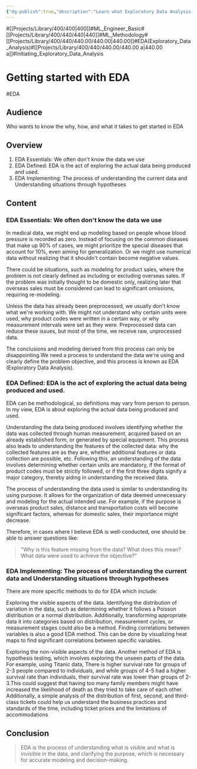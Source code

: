 ```yaml
---
{"dg-publish":true,"description":"Learn what Exploratory Data Analysis (EDA) is, understand its importance, and discover how to effectively conduct EDA..","permalink":"/projects/library/400/440/440-00/440-00-a/","dgPassFrontmatter":true,"noteIcon":"0","created":"2024-03-09T16:31:01.312+09:00","updated":"2024-06-20T03:04:38.338+09:00"}
---
```


#[[Projects/Library/400/400\|400]]#ML_Engineer_Basic#[[Projects/Library/400/440/440\|440]]#ML_Methodology#[[Projects/Library/400/440/440.00/440.00\|440.00]]#EDA(Exploratory_Data_Analysis)#[[Projects/Library/400/440/440.00/440.00 a\|440.00 a]]#Initiating_Exploratory_Data_Analysis
# Getting started with EDA
#EDA


## Audience
Who wants to know the why, how, and what it takes to get started in EDA


## Overview
1. EDA Essentials: We often don't know the data we use
2. EDA Defined: EDA is the act of exploring the actual data being produced and used.
3. EDA Implementing: The process of understanding the current data and Understanding situations through hypotheses


## Content
### EDA Essentials: We often don't know the data we use

In medical data, we might end up modeling based on people whose blood pressure is recorded as zero. Instead of focusing on the common diseases that make up 90% of cases, we might prioritize the special diseases that account for 10%, even aiming for generalization. Or we might use numerical data without realizing that it shouldn't contain become negative values.

There could be situations, such as modeling for product sales, where the problem is not clearly defined as including or excluding overseas sales. If the problem was initially thought to be domestic only, realizing later that overseas sales must be considered can lead to significant omissions, requiring re-modeling.

Unless the data has already been preprocessed, we usually don't know what we're working with. We might not understand why certain units were used, why product codes were written in a certain way, or why measurement intervals were set as they were. Preprocessed data can reduce these issues, but most of the time, we receive raw, unprocessed data.

The conclusions and modeling derived from this process can only be disappointing.We need a process to understand the data we're using and clearly define the problem objective, and this process is known as EDA (Exploratory Data Analysis).

### EDA Defined: EDA is the act of exploring the actual data being produced and used.

EDA can be methodological, so definitions may vary from person to person. In my view, EDA is about exploring the actual data being produced and used.

Understanding the data being produced involves identifying whether the data was collected through human measurement, acquired based on an already established form, or generated by special equipment. This process also leads to understanding the features of the collected data: why the collected features are as they are, whether additional features or data collection are possible, etc. Following this, an understanding of the data involves determining whether certain units are mandatory, if the format of product codes must be strictly followed, or if the first three digits signify a major category, thereby aiding in understanding the received data.

The process of understanding the data used is similar to understanding its using purpose. It allows for the organization of data deemed unnecessary and modeling for the actual intended use. For example, if the purpose is overseas product sales, distance and transportation costs will become significant factors, whereas for domestic sales, their importance might decrease. 

Therefore, in cases where I believe EDA is well-conducted, one should be able to answer questions like: 
> "Why is this feature missing from the data? What does this mean? What data were used to achieve the objective?"



### EDA Implementing: The process of understanding the current data and Understanding situations through hypotheses


There are more specific methods to do for EDA which include:

Exploring the visible aspects of the data.
Identifying the distribution of variation in the data, such as determining whether it follows a Poisson distribution or a normal distribution. Additionally, transforming appropriate data it into categories based on distribution, measurement cycles, or measurement stages could also be a method.
Finding correlations between variables is also a good EDA method. This can be done by visualizing heat maps to find significant correlations between specific variables.

Exploring the non-visible aspects of the data.
Another method of EDA is hypothesis testing, which involves exploring the unseen parts of the data.
For example, using Titanic data, There is higher survival rate for groups of 2-3 people compared to individuals, and while groups of 4-5 had a higher survival rate than individuals, their survival rate was lower than groups of 2-3.This could suggest that having too many family members might have increased the likelihood of death as they tried to take care of each other. Additionally, a simple analysis of the distribution of first, second, and third-class tickets could help us understand the business practices and standards of the time, including ticket prices and the limitations of accommodations

## Conclusion
> EDA is the process of understanding what is visible and what is invisible in the data, and clarifying the purpose, which is necessary for accurate modeling and decision-making.
